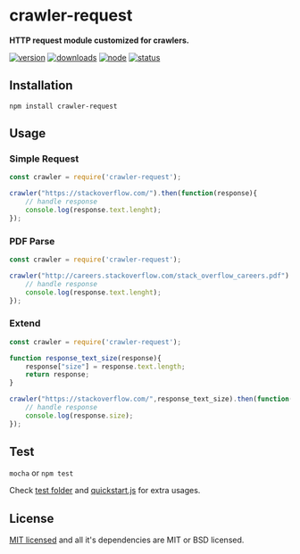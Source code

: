 # crawler-request

**HTTP request module customized for crawlers.**

[![version](https://img.shields.io/npm/v/crawler-request.svg)](https://www.npmjs.org/package/crawler-request)
[![downloads](https://img.shields.io/npm/dt/crawler-request.svg)](https://www.npmjs.org/package/crawler-request)
[![node](https://img.shields.io/node/v/crawler-request.svg)](https://nodejs.org/)
[![status](https://gitlab.com/autokent/crawler-request/badges/master/pipeline.svg)](https://gitlab.com/autokent/crawler-request/pipelines)

## Installation
`npm install crawler-request`

## Usage

### Simple Request
```js
const crawler = require('crawler-request');

crawler("https://stackoverflow.com/").then(function(response){
    // handle response
    console.log(response.text.lenght);
});
```

### PDF Parse
```js
const crawler = require('crawler-request');

crawler("http://careers.stackoverflow.com/stack_overflow_careers.pdf").then(function(response){
    // handle response
    console.log(response.text.lenght);
});
```

### Extend
```js
const crawler = require('crawler-request');

function response_text_size(response){
    response["size"] = response.text.length;
    return response;
}

crawler("https://stackoverflow.com/",response_text_size).then(function(response){
    // handle response
	console.log(response.size);
});
```

## Test
`mocha` or `npm test`

Check [test folder](https://gitlab.com/autokent/crawler-request/tree/master/test) and [quickstart.js](https://gitlab.com/autokent/crawler-request/blob/master/QUICKSTART.js) for extra usages.

## License
[MIT licensed](https://gitlab.com/autokent/crawler-request/blob/master/LICENSE) and all it's dependencies are MIT or BSD licensed.
